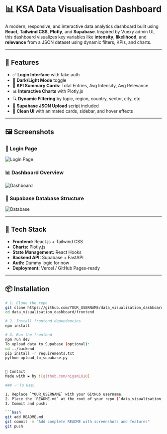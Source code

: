# 📊 KSA Data Visualisation Dashboard

A modern, responsive, and interactive data analytics dashboard built using **React**, **Tailwind CSS**, **Plotly**, and **Supabase**. Inspired by Vuexy admin UI, this dashboard visualizes key variables like **intensity**, **likelihood**, and **relevance** from a JSON dataset using dynamic filters, KPIs, and charts.

---

## 🚀 Features

- ✅ **Login Interface** with fake auth
- 🌙 **Dark/Light Mode** toggle
- 🎯 **KPI Summary Cards**: Total Entries, Avg Intensity, Avg Relevance
- 📊 **Interactive Charts** with Plotly.js
- 🔍 **Dynamic Filtering** by topic, region, country, sector, city, etc.
- 📂 **Supabase JSON Upload** script included
- 🎨 **Clean UI** with animated cards, sidebar, and hover effects

---

## 🖼️ Screenshots

### 🔐 Login Page
![Login Page](./frontend/LoginPage_ScreenShot.png)

### 📊 Dashboard Overview
![Dashboard](./frontend/Dashboard_ScreenShot.png)

### 🧾 Supabase Database Structure
![Database](./frontend/Database_ScreenShot.png)

---

## 🧰 Tech Stack

- **Frontend:** React.js + Tailwind CSS
- **Charts:** Plotly.js
- **State Management:** React Hooks
- **Backend API:** Supabase + FastAPI
- **Auth:** Dummy logic for now
- **Deployment:** Vercel / GitHub Pages-ready

---

## 📦 Installation

```bash
# 1. Clone the repo
git clone https://github.com/YOUR_USERNAME/data_visualisation_dashboard.git
cd data_visualisation_dashboard/frontend

# 2. Install frontend dependencies
npm install

# 3. Run the frontend
npm run dev
To upload data to Supabase (optional):
cd ../backend
pip install -r requirements.txt
python upload_to_supabase.py

---
📧 Contact
Made with ❤️ by ![github.com/nigam1010]

### ✅ To Use:

1. Replace `YOUR_USERNAME` with your GitHub username.
2. Place the `README.md` at the root of your repo (`data_visualisation_dashboard/README.md`).
3. Commit and push:

```bash
git add README.md
git commit -m "Add complete README with screenshots and features"
git push
